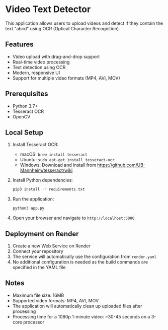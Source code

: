 # Video Text Detector

This application allows users to upload videos and detect if they contain the text "abcd" using OCR (Optical Character Recognition).

## Features

- Video upload with drag-and-drop support
- Real-time video processing
- Text detection using OCR
- Modern, responsive UI
- Support for multiple video formats (MP4, AVI, MOV)

## Prerequisites

- Python 3.7+
- Tesseract OCR
- OpenCV

## Local Setup

1. Install Tesseract OCR:
   - macOS: `brew install tesseract`
   - Ubuntu: `sudo apt-get install tesseract-ocr`
   - Windows: Download and install from https://github.com/UB-Mannheim/tesseract/wiki

2. Install Python dependencies:
   ```bash
   pip3 install -r requirements.txt
   ```

3. Run the application:
   ```bash
   python3 app.py
   ```

4. Open your browser and navigate to `http://localhost:5000`

## Deployment on Render

1. Create a new Web Service on Render
2. Connect your repository
3. The service will automatically use the configuration from `render.yaml`
4. No additional configuration is needed as the build commands are specified in the YAML file

## Notes

- Maximum file size: 16MB
- Supported video formats: MP4, AVI, MOV
- The application will automatically clean up uploaded files after processing
- Processing time for a 1080p 1-minute video: ~30-45 seconds on a 3-core processor 